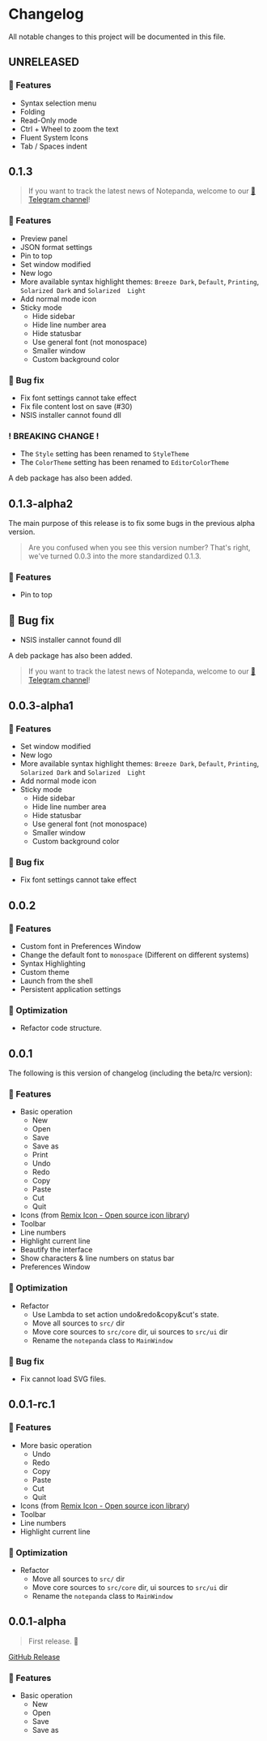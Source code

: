 # Changelog

All notable changes to this project will be documented in this file.

## UNRELEASED

### 🌵 Features

- Syntax selection menu
- Folding
- Read-Only mode
- Ctrl + Wheel to zoom the text
- Fluent System Icons
- Tab / Spaces indent

## 0.1.3

> If you want to track the latest news of Notepanda, welcome to our [📰 Telegram channel](https://t.me/notepanda)!

### 🌵 Features

- Preview panel
- JSON format settings
- Pin to top
- Set window modified
- New logo
- More available syntax highlight themes: `Breeze Dark`, `Default`, `Printing`, `Solarized Dark` and `Solarized  Light`
- Add normal mode icon
- Sticky mode
    - Hide sidebar
    - Hide line number area
    - Hide statusbar
    - Use general font (not monospace)
    - Smaller window
    - Custom background color

### 🐞 Bug fix

- Fix font settings cannot take effect
- Fix file content lost on save (#30)
- NSIS installer cannot found dll

### ! BREAKING CHANGE !

- The `Style` setting has been renamed to `StyleTheme`
- The `ColorTheme` setting has been renamed to `EditorColorTheme`

A deb package has also been added.

## 0.1.3-alpha2

The main purpose of this release is to fix some bugs in the previous alpha version.

> Are you confused when you see this version number? That's right, we've turned 0.0.3 into the more standardized 0.1.3.

### 🌵 Features

- Pin to top

## 🐞 Bug fix

- NSIS installer cannot found dll

A deb package has also been added.

> If you want to track the latest news of Notepanda, welcome to our [📰 Telegram channel](https://t.me/notepanda)!

## 0.0.3-alpha1

### 🌵 Features

- Set window modified
- New logo
- More available syntax highlight themes: `Breeze Dark`, `Default`, `Printing`, `Solarized Dark` and `Solarized  Light`
- Add normal mode icon
- Sticky mode
    - Hide sidebar
    - Hide line number area
    - Hide statusbar
    - Use general font (not monospace)
    - Smaller window
    - Custom background color

### 🐞 Bug fix

- Fix font settings cannot take effect

## 0.0.2

### 🌵 Features

- Custom font in Preferences Window
- Change the default font to `monospace` (Different on different systems)
- Syntax Highlighting
- Custom theme
- Launch from the shell
- Persistent application settings

### 🦋 Optimization

- Refactor code structure.

## 0.0.1

The following is this version of changelog (including the beta/rc version):

### 🌵 Features

- Basic operation
  - New
  - Open
  - Save
  - Save as
  - Print
  - Undo
  - Redo
  - Copy
  - Paste
  - Cut
  - Quit
- Icons (from [Remix Icon - Open source icon library](https://remixicon.com/))
- Toolbar
- Line numbers
- Highlight current line
- Beautify the interface
- Show characters & line numbers on status bar
- Preferences Window

### 🦋 Optimization

- Refactor
  - Use Lambda to set action undo&redo&copy&cut's state.
  - Move all sources to `src/` dir
  - Move core sources to `src/core` dir, ui sources to `src/ui` dir
  - Rename the `notepanda` class to `MainWindow`

### 🐞 Bug fix

- Fix cannot load SVG files.

## 0.0.1-rc.1

### 🌵 Features

- More basic operation
  - Undo
  - Redo
  - Copy
  - Paste
  - Cut
  - Quit
- Icons (from [Remix Icon - Open source icon library](https://remixicon.com/))
- Toolbar
- Line numbers
- Highlight current line

### 🦋 Optimization

- Refactor
  - Move all sources to `src/` dir
  - Move core sources to `src/core` dir, ui sources to `src/ui` dir
  - Rename the `notepanda` class to `MainWindow`

## 0.0.1-alpha

> First release. :beers:

[GitHub Release](https://github.com/ChungZH/notepanda/releases/tag/v0.0.1-alpha)

### 🌵 Features

- Basic operation
  - New
  - Open
  - Save
  - Save as
